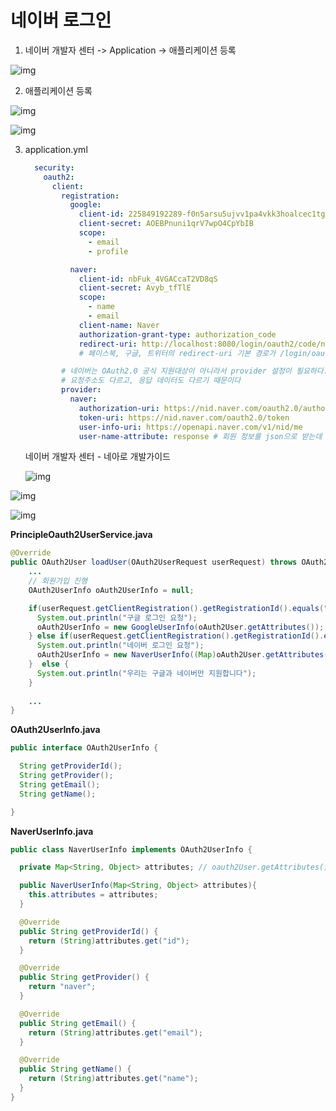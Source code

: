 # 네이버 로그인

1. 네이버 개발자 센터 -> Application -> 애플리케이션 등록

![img](https://lh5.googleusercontent.com/23X9f9dlGa6HvkQyFs8Fw63gpAAwYiE_q36qJXCODKS3RTKgneBzeOeWMHFjW1RA8r9rgl5gu8XKUMTYXDhrP0KQqbdI2OXwH_nqz4fdWru5j-bHR-9Yl-bLiaJDV70pPduL_wxL)



2. 애플리케이션 등록

![img](https://lh5.googleusercontent.com/bs6UjWNvXNgP9-MnF5XQK4xr-mu0MeTZ0HKmRIAiT8L_Sep6JkMnfM9TtshUb42sUoQMOVy6DeAxH6Qv2rjc1h2jpEt0p9ilra5uJapn_wxMk-Am3bAyrkfyrOcz-KRtd5Nv44yg)



![img](https://lh5.googleusercontent.com/dZafsAlao7J6LFeJc77O2qeBE0PiVfs5eaGaXHMnBj6fPB5o4p83s6itWf2KavxdtSXCpMSB_GNFoLeTXjC8UGHUjDCf5SEy0UOzzhZr8Wt3S3dOUt4yFoclUAj44qcbkR6ayjb7)

3. application.yml

   ```yml
     security:
       oauth2:
         client:
           registration:
             google:
               client-id: 225849192289-f0n5arsu5ujvv1pa4vkk3hoalcec1tg9.apps.googleusercontent.com
               client-secret: AOEBPnuni1qrV7wpO4CpYbIB
               scope:
                 - email
                 - profile
   
             naver:
               client-id: nbFuk_4VGACcaT2VD8qS
               client-secret: Avyb_tfTlE
               scope:
                 - name
                 - email
               client-name: Naver
               authorization-grant-type: authorization_code
               redirect-uri: http://localhost:8080/login/oauth2/code/naver
               # 페이스북, 구글, 트위터의 redirect-uri 기본 경로가 /login/oauth2/code이기 때문에 따로 적어주지 않아도 된다
   
           # 네이버는 OAuth2.0 공식 지원대상이 아니라서 provider 설정이 필요하다.
           # 요청주소도 다르고, 응답 데이터도 다르기 때문이다
           provider:
             naver:
               authorization-uri: https://nid.naver.com/oauth2.0/authorize
               token-uri: https://nid.naver.com/oauth2.0/token
               user-info-uri: https://openapi.naver.com/v1/nid/me
               user-name-attribute: response # 회원 정보를 json으로 받는데 response라는 키값으로 네이버가 리턴해준다
   
   ```

   네이버 개발자 센터 - 네아로 개발가이드

   ![img](https://lh4.googleusercontent.com/uEbNroDQA5LWcIG2r6_GMGu7n8asALLopvH_JOfXSFOHsFf8KEQDEngrWoZlqoaylAjQGCpqHv9goDFg9vCFVDe6Axuka2hi6J970mACW0lB6I6uegHfNLS-lg2TBrKuRCNhnxd5)

![img](https://lh5.googleusercontent.com/Nv-0L73kzYV1DlpOsbqgb7TfbKTNsJHbyoIlovq_8bPJwHYzgcDPaf1hdMZCN6DBk14_8EETU3qMMKtJdIoIfeDzWhAXCZSdSnumYoDP6SQenBaIJcOuelOO2S8S-Z7Irlmkzexs)

![img](https://lh6.googleusercontent.com/_Ch7KIY3YDg2QZRU4I4aM1K_NbM_Yr2aRQ3RbB5wfnukAxP0qLGYQYV3EhHFM7W-pD_ewLtGqf_NVzvQHf3XzjimDZmuxKLxaY-Xgm7PLioXe5irmpw_q-YHus8QpTRdhiGLVdc7)



**PrincipleOauth2UserService.java**

```java
@Override
public OAuth2User loadUser(OAuth2UserRequest userRequest) throws OAuth2AuthenticationException {
    ...
    // 회원가입 진행
    OAuth2UserInfo oAuth2UserInfo = null;

    if(userRequest.getClientRegistration().getRegistrationId().equals("google")){
      System.out.println("구글 로그인 요청");
      oAuth2UserInfo = new GoogleUserInfo(oAuth2User.getAttributes());
    } else if(userRequest.getClientRegistration().getRegistrationId().equals("naver")){
      System.out.println("네이버 로그인 요청");
      oAuth2UserInfo = new NaverUserInfo((Map)oAuth2User.getAttributes().get("response"));
    }  else {
      System.out.println("우리는 구글과 네이버만 지원합니다");
    }
    
    ...
}
```



**OAuth2UserInfo.java**

```java
public interface OAuth2UserInfo {

  String getProviderId();
  String getProvider();
  String getEmail();
  String getName();

}
```



**NaverUserInfo.java**

```java
public class NaverUserInfo implements OAuth2UserInfo {

  private Map<String, Object> attributes; // oauth2User.getAttributes()

  public NaverUserInfo(Map<String, Object> attributes){
    this.attributes = attributes;
  }

  @Override
  public String getProviderId() {
    return (String)attributes.get("id");
  }

  @Override
  public String getProvider() {
    return "naver";
  }

  @Override
  public String getEmail() {
    return (String)attributes.get("email");
  }

  @Override
  public String getName() {
    return (String)attributes.get("name");
  }
}
```

